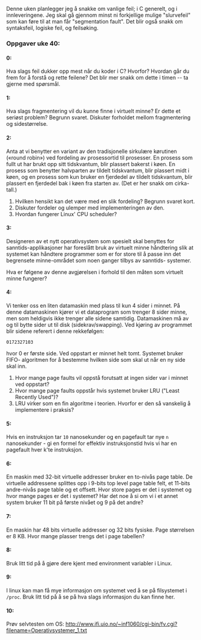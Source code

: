 

Denne uken planlegger jeg å snakke om vanlige feil; i C generelt, og i innleveringene. Jeg skal gå gjennom minst ni forkjellige mulige "slurvefeil" som kan føre til at man får "segmentation fault".  Det blir også snakk om syntaksfeil, logiske feil, og feilsøking.



### Oppgaver uke 40:


#### 0:

Hva slags feil dukker opp mest når du koder i C? Hvorfor? Hvordan går du frem for å forstå og rette feilene? Det blir mer snakk om dette i timen -- ta gjerne med spørsmål.


#### 1:

Hva slags fragmentering vil du kunne finne i virtuelt minne? Er dette et
seriøst problem? Begrunn svaret. Diskuter forholdet mellom fragmentering og
sidestørrelse.


#### 2:

Anta at vi benytter en variant av den tradisjonelle sirkulære kørutinen («round
robin») ved fordeling av prosessortid til prosesser. En prosess som fullt ut har
brukt opp sitt tidskvantum, blir plassert bakerst i køen. En prosess som
benytter halvparten av tildelt tidskvantum, blir plassert midt i køen, og en
prosess som kun bruker en fjerdedel av tildelt tidskvantum, blir plassert en
fjerdedel bak i køen fra starten av. (Det er her snakk om cirka-tall.)

1. Hvilken hensikt kan det være med en slik fordeling? Begrunn svaret
   kort.
2. Diskuter fordeler og ulemper med implementeringen av den.
3. Hvordan fungerer Linux' CPU scheduler?


#### 3:

Designeren av et nytt operativsystem som spesielt skal benyttes for
sanntids-applikasjoner har foreslått bruk av virtuelt minne håndtering
slik at systemet kan håndtere programmer som er for store til å passe
inn det begrensete minne-området som noen ganger tilbys av sanntids-
systemer.

Hva er følgene av denne avgjørelsen i forhold til den måten som 
virtuelt minne fungerer?


#### 4:

Vi tenker oss en liten datamaskin med plass til kun 4 sider i minnet.
På denne datamaskinen kjører vi et dataprogram som trenger 8 sider
minne, men som heldigvis ikke trenger alle sidene samtidig.
Datamaskinen må av og til bytte sider ut til disk
(sidekrav/swapping). Ved kjøring av programmet blir sidene referert i
denne rekkefølgen:

    0172327103

hvor 0 er første side. Ved oppstart er minnet helt tomt. Systemet bruker FIFO-
algoritmen for å bestemme hvilken side som skal ut når en ny side skal inn.

1. Hvor mange page faults vil oppstå forutsatt at ingen sider var
   i minnet ved oppstart?
2. Hvor mange page faults oppstår hvis systemet bruker LRU ("Least
   Recently Used")?
3. LRU virker som en fin algoritme i teorien. Hvorfor er den så
   vanskelig å implementere i praksis?


#### 5:

Hvis en instruksjon tar `10` nanosekunder og en pagefault tar nye
`n` nanosekunder - gi en formel for effektiv instruksjonstid hvis vi
har en pagefault hver k'te instruksjon.


#### 6:

En maskin med 32-bit virtuelle addresser bruker en to-nivås page
table. De virtuelle addressene splittes opp i 9-bits top level page
table felt, et 11-bits andre-nivås page table og et offsett. Hvor
store pages er det i systemet og hvor mange pages er det i systemet?
Har det noe å si om vi i et annet system bruker 11 bit på første
nivået og 9 på det andre?


#### 7:

En maskin har 48 bits virtuelle addresser og 32 bits
fysiske. Page størrelsen er 8 KB. Hvor mange plasser trengs det i page
tabellen?


#### 8:

Bruk litt tid på å gjøre dere kjent med environment variabler i Linux.


#### 9:

I linux kan man få mye informasjon om systemet ved å se på filsystemet i `/proc`.
Bruk litt tid på å se på hva slags informasjon du kan finne her.


#### 10:

Prøv selvtesten om OS: 
http://www.ifi.uio.no/~inf1060/cgi-bin/fv.cgi?filename=Operativsystemer_1.txt




